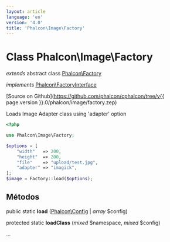 ```yaml
---
layout: article
language: 'en'
version: '4.0'
title: 'Phalcon\Image\Factory'
---
```

# Class **Phalcon\Image\Factory**

*extends* abstract class [Phalcon\Factory](Phalcon_Factory)

*implements* [Phalcon\FactoryInterface](Phalcon_FactoryInterface)

[Source on Github](https://github.com/phalcon/cphalcon/tree/v{{ page.version }}.0/phalcon/image/factory.zep)

Loads Image Adapter class using 'adapter' option

```php
<?php

use Phalcon\Image\Factory;

$options = [
    "width"   => 200,
    "height"  => 200,
    "file"    => "upload/test.jpg",
    "adapter" => "imagick",
];
$image = Factory::load($options);

```

## Métodos

public static **load** ([Phalcon\Config](Phalcon_Config) | *array* $config)

protected static **loadClass** (*mixed* $namespace, *mixed* $config)

...